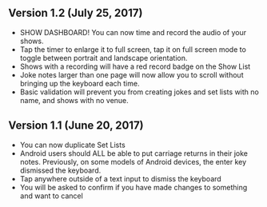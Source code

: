 ## Version 1.2 (July 25, 2017)

- SHOW DASHBOARD! You can now time and record the audio of your shows.
- Tap the timer to enlarge it to full screen, tap it on full screen mode to toggle between portrait and landscape orientation.
- Shows with a recording will have a red record badge on the Show List
- Joke notes larger than one page will now allow you to scroll without bringing up the keyboard each time.
- Basic validation will prevent you from creating jokes and set lists with no name, and shows with no venue.

## Version 1.1 (June 20, 2017)

- You can now duplicate Set Lists
- Android users should ALL be able to put carriage returns in their joke notes. Previously, on some models of Android devices, the enter key dismissed the keyboard. 
- Tap anywhere outside of a text input to dismiss the keyboard
- You will be asked to confirm if you have made changes to something and want to cancel
